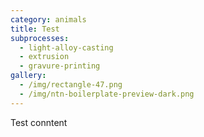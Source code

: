 ```yaml
---
category: animals
title: Test
subprocesses:
  - light-alloy-casting
  - extrusion
  - gravure-printing
gallery:
  - /img/rectangle-47.png
  - /img/ntn-boilerplate-preview-dark.png
---
```

T﻿est conntent